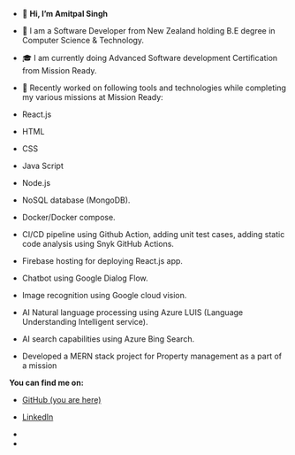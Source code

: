- 👋 **Hi, I’m Amitpal Singh**
- 👀 I am a Software Developer from New Zealand holding B.E degree in Computer Science & Technology.
- 🎓 I am currently doing Advanced Software development Certification from Mission Ready.
- 🌱 Recently worked on following tools and technologies while completing my various missions at Mission Ready:
- React.js
- HTML
- CSS
- Java Script
- Node.js
- NoSQL database (MongoDB).
- Docker/Docker compose.
- CI/CD pipeline using Github Action, adding unit test cases, adding static code analysis using Snyk GitHub Actions.
- Firebase hosting for deploying React.js app.
- Chatbot using Google Dialog Flow.
- Image recognition using Google cloud vision.
- AI Natural language processing using Azure LUIS (Language Understanding Intelligent service).
- AI search capabilities using Azure Bing Search.

- Developed a MERN stack project for Property management as a part of a mission


**You can find me on:**

- <a href="https://github.com/amitpalnz">GitHub (you are here)</a>

- <a href="https://www.linkedin.com/in/amitpal-singh-5a85a322b" rel="nofollow">LinkedIn</a>

- <img src="https://camo.githubusercontent.com/fc116657e3dbff2beee26c7caa73d6b2ea4686463841bd601e7ae456c3cc1eec/68747470733a2f2f6769746875622d70726f66696c652d73756d6d6172792d63617264732e76657263656c2e6170702f6170692f63617264732f70726f66696c652d64657461696c733f757365726e616d653d5365616e536f6e67343539267468656d653d6e6f72645f627269676874" alt="" data-canonical-src="https://github-profile-summary-cards.vercel.app/api/cards/profile-details?username=SeanSong459&amp;theme=nord_bright" style="max-width: 100%;">

- <img src="https://camo.githubusercontent.com/ef94c668022a8b24e63cd4941ae996861bfc3c0b1285a136dffd37f42b79cde9/68747470733a2f2f6769746875622d70726f66696c652d73756d6d6172792d63617264732e76657263656c2e6170702f6170692f63617264732f70726f66696c652d64657461696c733f757365726e616d653d5761666971416c69267468656d653d6d6f6e6f6b6169" alt="" data-canonical-src="https://github-profile-summary-cards.vercel.app/api/cards/profile-details?username=WafiqAli&amp;theme=monokai" style="max-width: 100%;">
